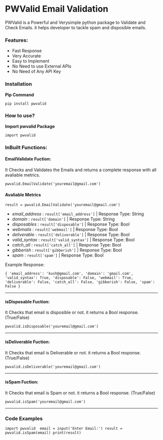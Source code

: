 
# PWValid Email Validation 

PWValid is a Powerful and Verysimple python package to Validate and Check Emails. it helps developer to tackle spam and disposible emails.

### Features:
+ Fast Response
+ Very Accurate
+ Easy to Implement
+ No Need to use External APIs
+ No Need of Any API Key

### Installation
**Pip Command**

`
pip install pwvalid
`

### How to use?

**Import pwvalid Package**

`
import pwvalid
`

### InBuilt Functions:
#### EmailValidate Fuction:
It Checks and Validates the Emails and returns a complete response with all avaliable metrics.

`pwvalid.EmailValidate('youremail@gmail.com')`


#### Avaliable Metrics
`result = pwvalid.EmailValidate('youremail@gmail.com')`
+ _email_address_ : `result['email_address']` | Response Type: String
+ _domain_ : `result['domain']` | Response Type: String
+ _disposables_ : `result['disposable']` | Response Type: Bool
+ _webmails_ : `result['webmail']` | Response Type: Bool
+ _deliverable_ : `result['deliverable']` | Response Type: Bool
+ _valid_syntax_ : `result['valid_syntax']` | Response Type: Bool
+ _catch_all_ : `result['catch_all']` | Response Type: Bool
+ _gibberish_ : `result['gibberish']` | Response Type: Bool
+ _spam_ : `result['spam']` | Response Type: Bool

Example Response:

`
{
  'email_address': 'kush@gmail.com',
  'domain': 'gmail.com',
  'valid_syntax': True,
  'disposable': False,
  'webmail': True,
  'deliverable': False,
  'catch_all': False,
  'gibberish': False,
  'spam': False
}
`


---
#### isDisposable Fuction:
It Checks that email is disposible or not. it returns a Bool response. (True/False)

`pwvalid.isDisposable('youremail@gmail.com')`

---
#### isDeliverable Fuction:
It Checks that email is Deliverable or not. it returns a Bool response. (True/False)

`pwvalid.isDeliverable('youremail@gmail.com')`

---
#### isSpam Fuction:
It Checks that email is Spam or not. it returns a Bool response. (True/False)

`pwvalid.isSpam('youremail@gmail.com')`

---

### Code Examples
`
import pwvalid 
email = input('Enter Email:')
result = pwvalid.isSpam(email)
print(result)
`



